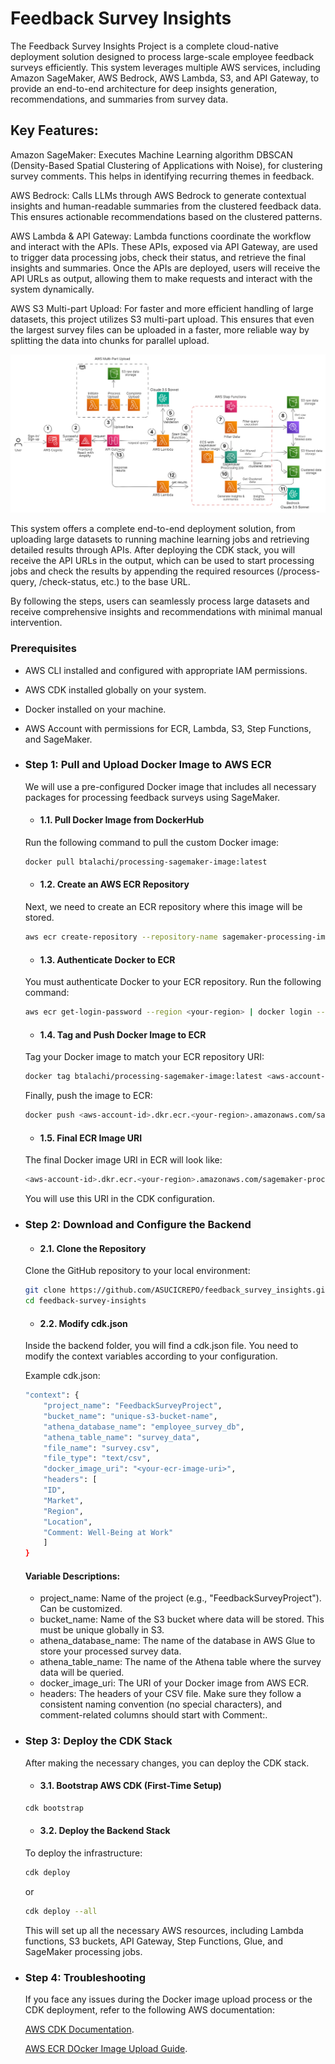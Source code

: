 # Feedback Survey Insights

The Feedback Survey Insights Project is a complete cloud-native deployment solution designed to process large-scale employee feedback surveys efficiently. This system leverages multiple AWS services, including Amazon SageMaker, AWS Bedrock, AWS Lambda, S3, and API Gateway, to provide an end-to-end architecture for deep insights generation, recommendations, and summaries from survey data.

## Key Features:
Amazon SageMaker: Executes Machine Learning algorithm DBSCAN (Density-Based Spatial Clustering of Applications with Noise), for clustering survey comments. This helps in identifying recurring themes in feedback.

AWS Bedrock: Calls LLMs through AWS Bedrock to generate contextual insights and human-readable summaries from the clustered feedback data. This ensures actionable recommendations based on the clustered patterns.

AWS Lambda & API Gateway: Lambda functions coordinate the workflow and interact with the APIs. These APIs, exposed via API Gateway, are used to trigger data processing jobs, check their status, and retrieve the final insights and summaries. Once the APIs are deployed, users will receive the API URLs as output, allowing them to make requests and interact with the system dynamically.

AWS S3 Multi-part Upload: For faster and more efficient handling of large datasets, this project utilizes S3 multi-part upload. This ensures that even the largest survey files can be uploaded in a faster, more reliable way by splitting the data into chunks for parallel upload.

![Architecture Diagram](./Architecture/architecture.png)

This system offers a complete end-to-end deployment solution, from uploading large datasets to running machine learning jobs and retrieving detailed results through APIs. After deploying the CDK stack, you will receive the API URLs in the output, which can be used to start processing jobs and check the results by appending the required resources (/process-query, /check-status, etc.) to the base URL.

By following the steps, users can seamlessly process large datasets and receive comprehensive insights and recommendations with minimal manual intervention.

### Prerequisites
- AWS CLI installed and configured with appropriate IAM permissions.
- AWS CDK installed globally on your system.
- Docker installed on your machine.
- AWS Account with permissions for ECR, Lambda, S3, Step Functions, and SageMaker.

- ### Step 1: Pull and Upload Docker Image to AWS ECR
    We will use a pre-configured Docker image that includes all necessary packages for processing feedback surveys using SageMaker.

    - #### 1.1. Pull Docker Image from DockerHub
    Run the following command to pull the custom Docker image:

    ```bash
    docker pull btalachi/processing-sagemaker-image:latest
    ```
    - #### 1.2. Create an AWS ECR Repository
    Next, we need to create an ECR repository where this image will be stored.

    ```bash
    aws ecr create-repository --repository-name sagemaker-processing-image --region <your-region>
    ```
    - #### 1.3. Authenticate Docker to ECR
    You must authenticate Docker to your ECR repository. Run the following command:

    ```bash
    aws ecr get-login-password --region <your-region> | docker login --username AWS --password-stdin <aws-account-id>.dkr.ecr.<your-region>.amazonaws.com
    ```
    - #### 1.4. Tag and Push Docker Image to ECR
    Tag your Docker image to match your ECR repository URI:

    ```bash
    docker tag btalachi/processing-sagemaker-image:latest <aws-account-id>.dkr.ecr.<your-region>.amazonaws.com/sagemaker-processing-image:latest
    ```
    Finally, push the image to ECR:

    ```bash
    docker push <aws-account-id>.dkr.ecr.<your-region>.amazonaws.com/sagemaker-processing-image:latest
    ```
    - #### 1.5. Final ECR Image URI
    The final Docker image URI in ECR will look like:

    ```bash
    <aws-account-id>.dkr.ecr.<your-region>.amazonaws.com/sagemaker-processing-image:latest
    ```

    You will use this URI in the CDK configuration.

- ### Step 2: Download and Configure the Backend
    - #### 2.1. Clone the Repository
    Clone the GitHub repository to your local environment:

    ```bash
    git clone https://github.com/ASUCICREPO/feedback_survey_insights.git
    cd feedback-survey-insights
    ```

    - #### 2.2. Modify cdk.json
    Inside the backend folder, you will find a cdk.json file. You need to modify the context variables according to your configuration.

    Example cdk.json:

    ```bash
    "context": {
        "project_name": "FeedbackSurveyProject",
        "bucket_name": "unique-s3-bucket-name",
        "athena_database_name": "employee_survey_db",
        "athena_table_name": "survey_data",
        "file_name": "survey.csv",
        "file_type": "text/csv",
        "docker_image_uri": "<your-ecr-image-uri>",
        "headers": [
        "ID",
        "Market",
        "Region",
        "Location",
        "Comment: Well-Being at Work"
        ]
    }
    ```
    #### Variable Descriptions:
    - project_name: Name of the project (e.g., "FeedbackSurveyProject"). Can be customized.
    - bucket_name: Name of the S3 bucket where data will be stored. This must be unique globally in S3.
    - athena_database_name: The name of the database in AWS Glue to store your processed survey data.
    - athena_table_name: The name of the Athena table where the survey data will be queried.
    - docker_image_uri: The URI of your Docker image from AWS ECR.
    - headers: The headers of your CSV file. Make sure they follow a consistent naming convention (no special characters), and comment-related columns should start with Comment:.

- ### Step 3: Deploy the CDK Stack
    After making the necessary changes, you can deploy the CDK stack.

    - #### 3.1. Bootstrap AWS CDK (First-Time Setup)

    ```bash
    cdk bootstrap
    ```
    - #### 3.2. Deploy the Backend Stack
    To deploy the infrastructure:

    ```bash
    cdk deploy
    ```
    or 

    ```bash
    cdk deploy --all
    ```

    This will set up all the necessary AWS resources, including Lambda functions, S3 buckets, API Gateway, Step Functions, Glue, and SageMaker processing jobs.

- ### Step 4: Troubleshooting
    If you face any issues during the Docker image upload process or the CDK deployment, refer to the following AWS documentation:

    [AWS CDK Documentation](https://docs.aws.amazon.com/cdk/latest/guide/home.html).

    [AWS ECR DOcker Image Upload Guide](https://docs.aws.amazon.com/AmazonECR/latest/userguide/docker-push-ecr-image.html).
